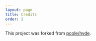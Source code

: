 ```yaml
---
layout: page
title: Credits
order: 2
---
```


This project was forked from [poole/hyde](https://github.com/poole/hyde).